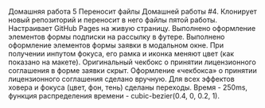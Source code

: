 Домашняя работа 5 Переносит файлы Домашней работы #4. Клонирует новый репозиторий и переносит в него файлы пятой работы. Настраивает GitHub Pages на живую страницу. 
 Выполнено оформление элементов формы подписки на рассылку в футере.
 Выполнено оформление элементов формы заявки в модальном окне.
 При получении инпутом фокуса, его рамка и иконка меняют цвет (как показано на макете).
 Оригинальный чекбокс о принятии лицензионного соглашения в форме заявки скрыт.
 Оформление «чекбокса» о принятии лицензионного соглашения сделано вручную.
 Для всех эффектов ховера и фокуса (цвет, фон, тень) сделаны переходы. Время - 250ms, функция распределения времени - cubic-bezier(0.4, 0, 0.2, 1).

